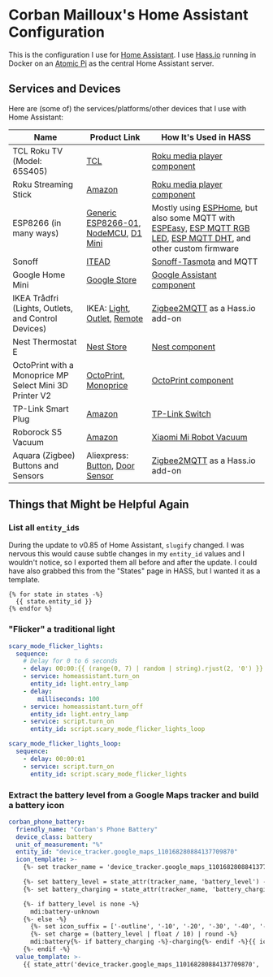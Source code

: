 # Corban Mailloux's Home Assistant Configuration

This is the configuration I use for [Home Assistant](https://www.home-assistant.io/). I use [Hass.io](https://www.home-assistant.io/hassio/) running in Docker on an [Atomic Pi](https://dlidirect.com/products/atomic-pi) as the central Home Assistant server.

## Services and Devices

Here are (some of) the services/platforms/other devices that I use with Home Assistant:

Name                                                    | Product Link                                                                                                                                                                                                                                          | How It's Used in HASS
------------------------------------------------------- | ----------------------------------------------------------------------------------------------------------------------------------------------------------------------------------------------------------------------------------------------------- | -------------------------------------------------------------------------------------------------------------------------------------------------------------------------------------------------------------------------------------------------------------------------------------------------------
TCL Roku TV (Model: 65S405)                             | [TCL](https://www.tclusa.com/products/home-theater/4-series/tcl-65-class-4-series-4k-uhd-led-roku-smart-tv-65s405)                                                                                                                                    | [Roku media player component](https://www.home-assistant.io/components/media_player.roku/)
Roku Streaming Stick                                    | [Amazon](https://www.amazon.com/gp/product/B075XN5L53/)                                                                                                                                                                                               | [Roku media player component](https://www.home-assistant.io/components/media_player.roku/)
ESP8266 (in many ways)                                  | [Generic ESP8266-01](https://www.amazon.com/gp/product/B00PA3UQNI/), [NodeMCU](https://www.amazon.com/gp/product/B010O1G1ES/), [D1 Mini](https://www.amazon.com/gp/product/B01N3P763C/)                                                               | Mostly using [ESPHome](https://esphome.io/), but also some MQTT with [ESPEasy](https://www.letscontrolit.com/wiki/index.php/ESPEasy), [ESP MQTT RGB LED](https://github.com/corbanmailloux/esp-mqtt-rgb-led), [ESP MQTT DHT](https://github.com/corbanmailloux/esp-mqtt-dht), and other custom firmware
Sonoff                                                  | [ITEAD](https://www.itead.cc/sonoff-wifi-wireless-switch.html)                                                                                                                                                                                        | [Sonoff-Tasmota](https://github.com/arendst/Sonoff-Tasmota) and MQTT
Google Home Mini                                        | [Google Store](https://store.google.com/us/product/google_home_mini)                                                                                                                                                                                  | [Google Assistant component](https://www.home-assistant.io/components/google_assistant/)
IKEA Trådfri (Lights, Outlets, and Control Devices)     | IKEA: [Light](https://www.ikea.com/us/en/p/tradfri-remote-control-kit-white-spectrum-50460042/), [Outlet](https://www.ikea.com/us/en/p/tradfri-control-outlet-kit-70364803/), [Remote](https://www.ikea.com/us/en/p/tradfri-remote-control-00443130/) | [Zigbee2MQTT](https://www.zigbee2mqtt.io/) as a Hass.io add-on
Nest Thermostat E                                       | [Nest Store](https://store.nest.com/product/thermostat-e/T4000ES)                                                                                                                                                                                     | [Nest component](https://www.home-assistant.io/components/nest/)
OctoPrint with a Monoprice MP Select Mini 3D Printer V2 | [OctoPrint](https://octoprint.org/), [Monoprice](https://www.monoprice.com/product?p_id=21711)                                                                                                                                                        | [OctoPrint component](https://www.home-assistant.io/components/octoprint/)
TP-Link Smart Plug                                      | [Amazon](https://www.amazon.com/gp/product/B01K1JVZOE/)                                                                                                                                                                                               | [TP-Link Switch](https://www.home-assistant.io/components/switch.tplink/)
Roborock S5 Vacuum                                      | [Amazon](https://www.amazon.com/gp/product/B0792BWMV4/)                                                                                                                                                                                               | [Xiaomi Mi Robot Vacuum](https://www.home-assistant.io/integrations/vacuum.xiaomi_miio/)
Aquara (Zigbee) Buttons and Sensors                     | Aliexpress: [Button](https://www.aliexpress.com/item/32998319647.html), [Door Sensor](https://www.aliexpress.com/item/32967550225.html)                                                                                                               | [Zigbee2MQTT](https://www.zigbee2mqtt.io/) as a Hass.io add-on

## Things that Might be Helpful Again

### List all `entity_id`s

During the update to v0.85 of Home Assistant, `slugify` changed. I was nervous this would cause subtle changes in my `entity_id` values and I wouldn't notice, so I exported them all before and after the update. I could have also grabbed this from the "States" page in HASS, but I wanted it as a template.

```
{% for state in states -%}
  {{ state.entity_id }}
{% endfor %}
```

### "Flicker" a traditional light

```yaml
scary_mode_flicker_lights:
  sequence:
    # Delay for 0 to 6 seconds
    - delay: 00:00:{{ (range(0, 7) | random | string).rjust(2, '0') }}
    - service: homeassistant.turn_on
      entity_id: light.entry_lamp
    - delay:
        milliseconds: 100
    - service: homeassistant.turn_off
      entity_id: light.entry_lamp
    - service: script.turn_on
      entity_id: script.scary_mode_flicker_lights_loop

scary_mode_flicker_lights_loop:
  sequence:
    - delay: 00:00:01
    - service: script.turn_on
      entity_id: script.scary_mode_flicker_lights
```

### Extract the battery level from a Google Maps tracker and build a battery icon

```yaml
corban_phone_battery:
  friendly_name: "Corban's Phone Battery"
  device_class: battery
  unit_of_measurement: "%"
  entity_id: "device_tracker.google_maps_110168280884137709870"
  icon_template: >-
    {%- set tracker_name = 'device_tracker.google_maps_110168280884137709870' -%}

    {%- set battery_level = state_attr(tracker_name, 'battery_level') -%}
    {%- set battery_charging = state_attr(tracker_name, 'battery_charging') -%}

    {%- if battery_level is none -%}
      mdi:battery-unknown
    {%- else -%}
      {%- set icon_suffix = ['-outline', '-10', '-20', '-30', '-40', '-50', '-60', '-70', '-80', '-90', ''] -%}
      {%- set charge = (battery_level | float / 10) | round -%}
      mdi:battery{%- if battery_charging -%}-charging{%- endif -%}{{ icon_suffix[charge] }}
    {%- endif -%}
  value_template: >-
    {{ state_attr('device_tracker.google_maps_110168280884137709870', 'battery_level') }}
```
